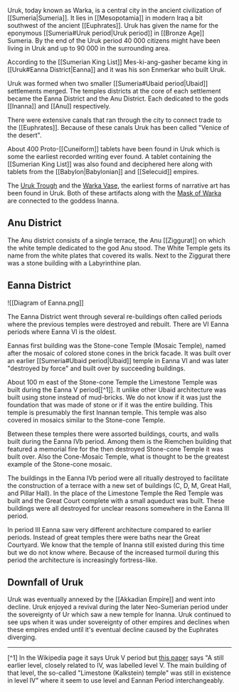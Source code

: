 Uruk, today known as Warka, is a central city in the ancient civilization of [[Sumeria|Sumeria]]. It lies in [[Mesopotamia]] in modern Iraq a bit southwest of the ancient [[Euphrates]]. Uruk has given the name for the eponymous [[Sumeria#Uruk period|Uruk period]] in [[Bronze Age]] Sumeria. By the end of the Uruk period 40 000 citizens might have been living in Uruk and up to 90 000 in the surrounding area.

According to the [[Sumerian King List]] Mes-ki-ang-gasher became king in [[Uruk#Eanna District|Eanna]] and it was his son Enmerkar who built Uruk. 

Uruk was formed when two smaller [[Sumeria#Ubaid period|Ubaid]] settlements merged. The temples districts at the core of each settlement became the Eanna District and the Anu District. Each dedicated to the gods [[Inanna]] and [[Anu]] respectively.

There were extensive canals that ran through the city to connect trade to the [[Euphrates]]. Because of these canals Uruk has been called "Venice of the desert".

About 400 Proto-[[Cuneiform]] tablets have been found in Uruk which is some the earliest recorded writing ever found. A tablet containing the [[Sumerian King List]] was also found and deciphered here along with tablets from the [[Babylon|Babylonian]] and [[Selecuid]] empires.

The [Uruk Trough](https://en.wikipedia.org/wiki/Uruk_Trough) and the [Warka Vase](https://en.wikipedia.org/wiki/Warka_Vase), the earliest forms of narrative art has been found in Uruk. Both of these artifacts along with the [Mask of Warka](https://en.wikipedia.org/wiki/Mask_of_Warka) are connected to the goddess Inanna.
## Anu District

The Anu district consists of a single terrace, the Anu [[Ziggurat]] on which the white temple dedicated to the god Anu stood. The White Temple gets its name from the white plates that covered its walls. Next to the Ziggurat there was a stone building with a Labyrinthine plan.

## Eanna District

![[Diagram of Eanna.png]]

The Eanna District went through several re-buildings often called periods where the previous temples were destroyed and rebuilt. There are VI Eanna periods where Eanna VI is the oldest.

Eannas first building was the Stone-cone Temple (Mosaic Temple), named after the mosaic of colored stone cones in the brick facade. It was built over an earlier [[Sumeria#Ubaid period|Ubaid]] temple in Eanna VI and was later "destroyed by force" and built over by succeeding buildings.

About 100 m east of the Stone-cone Temple the Limestone Temple was built during the Eanna V period[[^1]]. It unlike other Ubaid architecture was built using stone instead of mud-bricks. We do not know if it was just the foundation that was made of stone or if it was the entire building. This temple is presumably the first Inannan temple. This temple was also covered in mosaics similar to the Stone-cone Temple.

Between these temples there were assorted buildings, courts, and walls built during the Eanna IVb period. Among them is the Riemchen building  that featured a memorial fire for the then destroyed Stone-cone Temple it was built over. Also the Cone-Mosaic Temple, what is thought to be the greatest example of the Stone-cone mosaic.

The buildings in the Eanna IVb period were all ritually destroyed to facilitate the construction of a terrace with a new set of buildings (C, D, M, Great Hall, and Pillar Hall). In the place of the Limestone Temple the Red Temple was built and the Great Court complete with a small aqueduct was built. These buildings were all destroyed for unclear reasons somewhere in the Eanna III period.

In period III Eanna saw very different architecture compared to earlier periods. Instead of great temples there were baths near the Great Courtyard. We know that the temple of Inanna still existed during this time but we do not know where. Because of the increased turmoil during this period the architecture is increasingly fortress-like.

## Downfall of Uruk

Uruk was eventually annexed by the [[Akkadian Empire]] and went into decline. Uruk enjoyed a revival during the later Neo-Sumerian period under the sovereignty of Ur which saw a new temple for Inanna. Uruk continued to see ups when it was under sovereignty of other empires and declines when these empires ended until it's eventual decline caused by the Euphrates diverging.

-----------

[^1] In the Wikipedia page it says Uruk V period but [this paper](https://sci-hub.zidianzhan.net/10.2307/504076) says "A still earlier level, closely related to IV, was labelled level V. The main building of that level, the so-called "Limestone (Kalkstein) temple" was still in existence in level IV" where it seem to use level and Eannan Period interchangeably.
